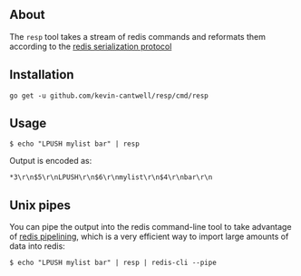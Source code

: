 ## About

The `resp` tool takes a stream of redis commands and reformats them according to the [redis serialization protocol](http://redis.io/topics/protocol)

## Installation

`go get -u github.com/kevin-cantwell/resp/cmd/resp`

## Usage

`$ echo "LPUSH mylist bar" | resp`

Output is encoded as:

```
*3\r\n$5\r\nLPUSH\r\n$6\r\nmylist\r\n$4\r\nbar\r\n
```

## Unix pipes

You can pipe the output into the redis command-line tool to take advantage of [redis pipelining](http://redis.io/topics/pipelining), which is a very efficient way to import large amounts of data into redis:

`$ echo "LPUSH mylist bar" | resp | redis-cli --pipe`